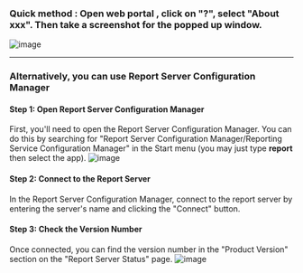 


### Quick method : Open web portal , click on "?", select "About xxx". Then take a screenshot for the popped up window. 
![image](https://github.com/user-attachments/assets/d08fc9c7-78ed-4722-b90d-a3e8fb388220)


-------------------------

### Alternatively, you can use Report Server Configuration Manager
#### Step 1: Open Report Server Configuration Manager

First, you'll need to open the Report Server Configuration Manager. You can do this by searching for "Report Server Configuration Manager/Reporting Service Configuration Manager" in the Start menu (you may just type **report** then select the app).
![image](https://github.com/1015062E/howto/assets/160798406/621648c8-8ee1-426b-bb20-021595f7f0e6)


#### Step 2: Connect to the Report Server

In the Report Server Configuration Manager, connect to the report server by entering the server's name and clicking the "Connect" button.

#### Step 3: Check the Version Number

Once connected, you can find the version number in the "Product Version" section on the "Report Server Status" page.
![image](https://github.com/1015062E/howto/assets/160798406/c427a91b-8a26-4724-8b0f-e086f9cab141)
